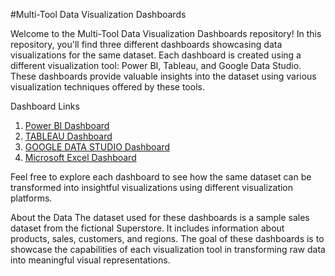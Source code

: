 #Multi-Tool Data Visualization Dashboards

Welcome to the Multi-Tool Data Visualization Dashboards repository! In this repository, you'll find three different dashboards showcasing data visualizations for the same dataset. Each dashboard is created using a different visualization tool: Power BI, Tableau, and Google Data Studio. These dashboards provide valuable insights into the dataset using various visualization techniques offered by these tools.

Dashboard Links

1. [Power BI Dashboard](https://github.com/apoorvm09/Superstore-Sales-Dashboard-in-Power-BI)
2. [TABLEAU Dashboard](https://github.com/apoorvm09/Superstore-Overall-Sales-Analysis-Dashboard-in-Tableau)
3. [GOOGLE DATA STUDIO Dashboard](https://github.com/apoorvm09/Superstore-Performance-Dashboard-in-Google-Data-Studio)
4. [Microsoft Excel Dashboard](https://github.com/apoorvm09/Superstore-Sales-Dashboard-in-MS-Excel)

Feel free to explore each dashboard to see how the same dataset can be transformed into insightful visualizations using different visualization platforms.

About the Data
The dataset used for these dashboards is a sample sales dataset from the fictional Superstore. It includes information about products, sales, customers, and regions. The goal of these dashboards is to showcase the capabilities of each visualization tool in transforming raw data into meaningful visual representations.
